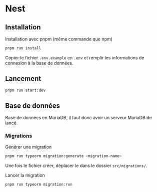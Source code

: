 # Nest

## Installation

Installation avec pnpm (même commande que npm)

```sh
pnpm run install
```

Copier le fichier `.env.example` en `.env` et remplir les informations de connexion à la base de données.

## Lancement

```sh
pnpm run start:dev
```

## Base de données

Base de données en MariaDB, il faut donc avoir un serveur MariaDB de lancé.

### Migrations

Générer une migration

```sh
pnpm run typeorm migration:generate <migration-name>
```

Une fois le fichier créer, déplacer le dans le dossier `src/migrations/`.

Lancer la migration

```sh
pnpm run typeorm migration:run
```

